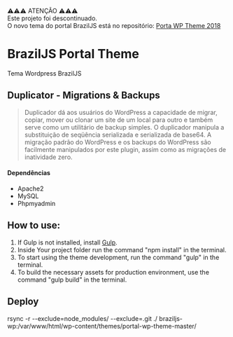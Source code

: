 ⚠️⚠️⚠️ ATENÇÃO ⚠️⚠️⚠️  
Este projeto foi descontinuado.  
O novo tema do portal BrazilJS está no repositório: [Porta WP Theme 2018](https://github.com/braziljs/portal-wp-theme-2018)

# BrazilJS Portal Theme

Tema Wordpress BrazilJS

## Duplicator -  Migrations & Backups

> Duplicador dá aos usuários do WordPress a capacidade de migrar, copiar, mover ou clonar  um site de um local para outro e também serve como um utilitário de backup simples. O duplicador  manipula a substituição de seqüência serializada e serializada de base64. A migração padrão do WordPress e os backups do WordPress são facilmente manipulados por este plugin, assim como as migrações de inatividade zero.


#### Dependências

+ Apache2
+ MySQL
+ Phpmyadmin

## How to use:

1. If Gulp is not installed, install [Gulp](http://gulpjs.com/).
2. Inside Your project folder run the command "npm install" in the terminal.
3. To start using the theme development, run the command "gulp" in the terminal.
4. To build the necessary assets for production environment, use the command "gulp build" in the terminal.

## Deploy

rsync -r --exclude=node_modules/ --exclude=.git ./ braziljs-wp:/var/www/html/wp-content/themes/portal-wp-theme-master/
